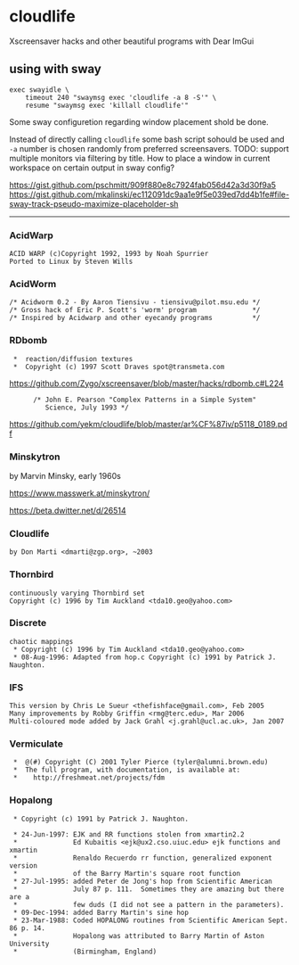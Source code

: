 # cloudlife

Xscreensaver hacks and other beautiful programs with Dear ImGui

## using with sway

```
exec swayidle \
    timeout 240 "swaymsg exec 'cloudlife -a 8 -S'" \
    resume "swaymsg exec 'killall cloudlife'"
```

Some sway configuretion regarding window placement shold be done.

Instead of directly calling `cloudlife` some bash script sohould
be used and `-a` number is chosen randomly from preferred screensavers.
TODO: support multiple monitors via filtering by title. How to
place a window in current workspace on certain output in sway config?

https://gist.github.com/pschmitt/909f880e8c7924fab056d42a3d30f9a5
https://gist.github.com/mkalinski/ec112091dc9aa1e9f5e039ed7dd4b1fe#file-sway-track-pseudo-maximize-placeholder-sh


---

### AcidWarp
```
ACID WARP (c)Copyright 1992, 1993 by Noah Spurrier
Ported to Linux by Steven Wills
```

### AcidWorm
```
/* Acidworm 0.2 - By Aaron Tiensivu - tiensivu@pilot.msu.edu */
/* Gross hack of Eric P. Scott's 'worm' program              */
/* Inspired by Acidwarp and other eyecandy programs          */
```

### RDbomb
```
 *  reaction/diffusion textures
 *  Copyright (c) 1997 Scott Draves spot@transmeta.com
```

https://github.com/Zygo/xscreensaver/blob/master/hacks/rdbomb.c#L224
```
      /* John E. Pearson "Complex Patterns in a Simple System"
         Science, July 1993 */
```
https://github.com/yekm/cloudlife/blob/master/ar%CF%87iv/p5118_0189.pdf

### Minskytron
by Marvin Minsky, early 1960s

https://www.masswerk.at/minskytron/

https://beta.dwitter.net/d/26514

### Cloudlife
```
by Don Marti <dmarti@zgp.org>, ~2003
```

### Thornbird
```
continuously varying Thornbird set
Copyright (c) 1996 by Tim Auckland <tda10.geo@yahoo.com>
```

### Discrete
```
chaotic mappings
 * Copyright (c) 1996 by Tim Auckland <tda10.geo@yahoo.com>
 * 08-Aug-1996: Adapted from hop.c Copyright (c) 1991 by Patrick J. Naughton.
```

### IFS
```
This version by Chris Le Sueur <thefishface@gmail.com>, Feb 2005
Many improvements by Robby Griffin <rmg@terc.edu>, Mar 2006
Multi-coloured mode added by Jack Grahl <j.grahl@ucl.ac.uk>, Jan 2007
```

### Vermiculate
```
 *  @(#) Copyright (C) 2001 Tyler Pierce (tyler@alumni.brown.edu)
 *  The full program, with documentation, is available at:
 *    http://freshmeat.net/projects/fdm
```

### Hopalong
```
 * Copyright (c) 1991 by Patrick J. Naughton.

 * 24-Jun-1997: EJK and RR functions stolen from xmartin2.2
 *              Ed Kubaitis <ejk@ux2.cso.uiuc.edu> ejk functions and xmartin
 *              Renaldo Recuerdo rr function, generalized exponent version
 *              of the Barry Martin's square root function
 * 27-Jul-1995: added Peter de Jong's hop from Scientific American
 *              July 87 p. 111.  Sometimes they are amazing but there are a
 *              few duds (I did not see a pattern in the parameters).
 * 09-Dec-1994: added Barry Martin's sine hop
 * 23-Mar-1988: Coded HOPALONG routines from Scientific American Sept. 86 p. 14.
 *              Hopalong was attributed to Barry Martin of Aston University
 *              (Birmingham, England)

```
